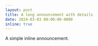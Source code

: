 ```yaml
---
layout: post
title: A long announcement with details
date: 2024-03-03 00:00:00-0000
inline: true
---
```


A simple inline announcement.

